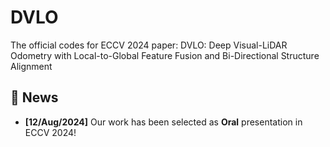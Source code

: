 # DVLO
The official codes for ECCV 2024 paper: DVLO: Deep Visual-LiDAR Odometry with Local-to-Global Feature Fusion and Bi-Directional Structure Alignment

## 📣 News
- **[12/Aug/2024]** Our work has been selected as **Oral** presentation in ECCV 2024!
